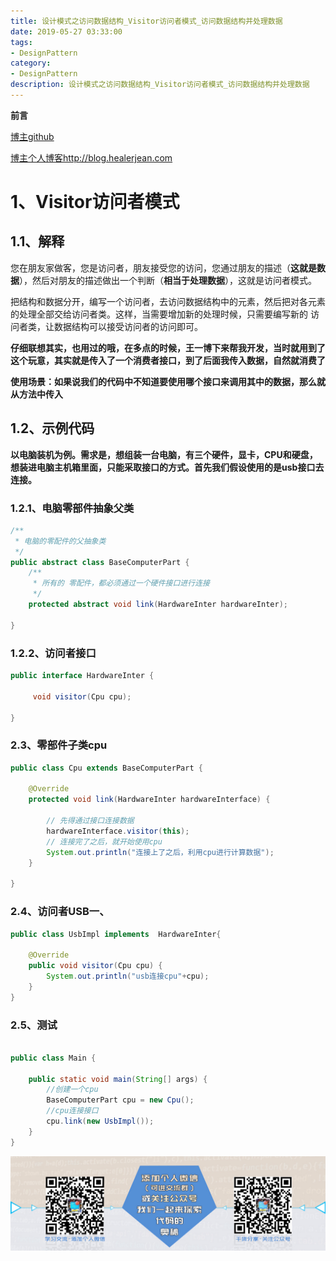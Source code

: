 ```yaml
---
title: 设计模式之访问数据结构_Visitor访问者模式_访问数据结构并处理数据
date: 2019-05-27 03:33:00
tags: 
- DesignPattern
category: 
- DesignPattern
description: 设计模式之访问数据结构_Visitor访问者模式_访问数据结构并处理数据
---
```







**前言**    

[博主github](https://github.com/HealerJean)    

[博主个人博客http://blog.healerjean.com](http://HealerJean.github.io)       



# 1、Visitor访问者模式

## 1.1、解释

您在朋友家做客，您是访问者，朋友接受您的访问，您通过朋友的描述（**这就是数据**），然后对朋友的描述做出一个判断（**相当于处理数据**），这就是访问者模式。    

把结构和数据分开，编写一个访问者，去访问数据结构中的元素，然后把对各元素的处理全部交给访问者类。这样，当需要增加新的处理时候，只需要编写新的 访问者类，让数据结构可以接受访问者的访问即可。    



**仔细联想其实，也用过的哦，在多点的时候，王一博下来帮我开发，当时就用到了这个玩意，其实就是传入了一个消费者接口，到了后面我传入数据，自然就消费了** 





**使用场景：如果说我们的代码中不知道要使用哪个接口来调用其中的数据，那么就从方法中传入**





## 1.2、示例代码

**以电脑装机为例。需求是，想组装一台电脑，有三个硬件，显卡，CPU和硬盘，想装进电脑主机箱里面，只能采取接口的方式。首先我们假设使用的是usb接口去连接。**    



### 1.2.1、电脑零部件抽象父类 

```java
/**
 * 电脑的零配件的父抽象类
 */
public abstract class BaseComputerPart {
    /**
     * 所有的 零配件，都必须通过一个硬件接口进行连接
     */
    protected abstract void link(HardwareInter hardwareInter);

}
```



### 1.2.2、访问者接口

```java
public interface HardwareInter {

     void visitor(Cpu cpu);

}

```



### 2.3、零部件子类cpu

```java
public class Cpu extends BaseComputerPart {

    @Override
    protected void link(HardwareInter hardwareInterface) {

        // 先得通过接口连接数据
        hardwareInterface.visitor(this);
        // 连接完了之后，就开始使用cpu
        System.out.println("连接上了之后，利用cpu进行计算数据");
    }

}

```



### 2.4、访问者USB一、

```java
public class UsbImpl implements  HardwareInter{

    @Override
    public void visitor(Cpu cpu) {
        System.out.println("usb连接cpu"+cpu);
    }
}

```



### 2.5、测试

```java

public class Main {

    public static void main(String[] args) {
        //创建一个cpu
        BaseComputerPart cpu = new Cpu();
        //cpu连接接口
        cpu.link(new UsbImpl());
    }
}

```








![](https://raw.githubusercontent.com/HealerJean/HealerJean.github.io/master/assets/img/artical_bottom.jpg)




<!-- Gitalk 评论 start  -->

<link rel="stylesheet" href="https://unpkg.com/gitalk/dist/gitalk.css">
<script src="https://unpkg.com/gitalk@latest/dist/gitalk.min.js"></script> 
<div id="gitalk-container"></div>    
 <script type="text/javascript">
    var gitalk = new Gitalk({
		clientID: `1d164cd85549874d0e3a`,
		clientSecret: `527c3d223d1e6608953e835b547061037d140355`,
		repo: `HealerJean.github.io`,
		owner: 'HealerJean',
		admin: ['HealerJean'],
		id: 'MT6tVajNwkKZQ9Yc',
    });
    gitalk.render('gitalk-container');
</script> 

<!-- Gitalk end -->

